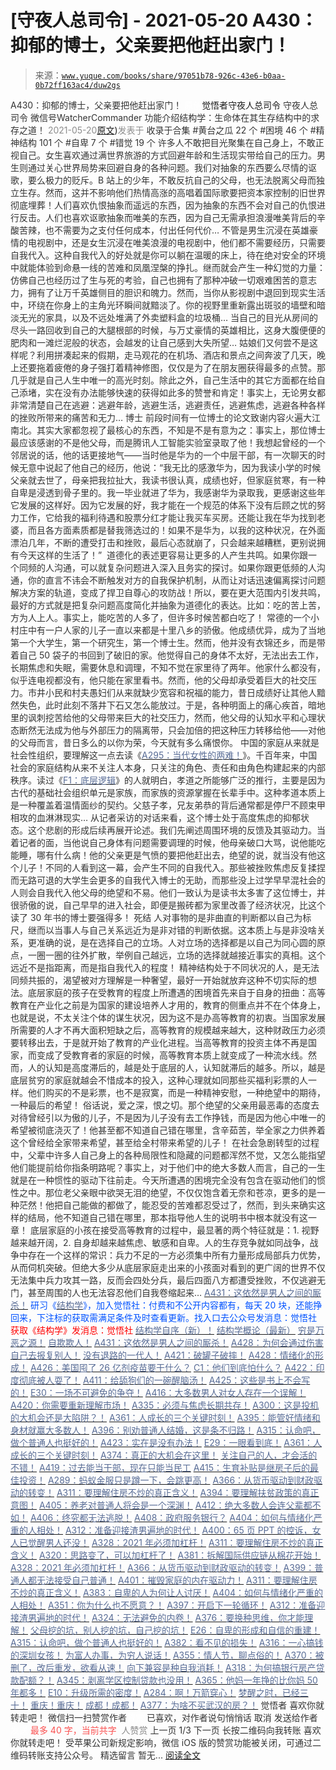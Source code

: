 # [守夜人总司令] - 2021-05-20 A430：抑郁的博士，父亲要把他赶出家门！

> 来源：[`www.yuque.com/books/share/97051b78-926c-43e6-b0aa-0b72ff163ac4/duw2gs`](https://www.yuque.com/books/share/97051b78-926c-43e6-b0aa-0b72ff163ac4/duw2gs)

<ne-p id="520f42f3293818f927861ebbd5b15da4_p_0" data-lake-id="520f42f3293818f927861ebbd5b15da4_p_0"><ne-text id="ubf3e1072" style="color: rgb(51, 51, 51);">A430：抑郁的博士，父亲要把他赶出家门！</ne-text></ne-p> <ne-p id="6ee8402d1c79cb48604afbf7de1db84f" data-lake-id="6ee8402d1c79cb48604afbf7de1db84f"><ne-text id="u72fc3a77" ne-fontsize="12" style="color: rgb(255, 255, 255);">原创</ne-text><ne-text id="ue8201cda" ne-fontsize="14">觉悟者</ne-text><ne-text id="u9466a44e" ne-fontsize="14">守夜人总司令</ne-text></ne-p> <ne-p id="5e9dbdf2afc403c96e3db31b8890e298" data-lake-id="5e9dbdf2afc403c96e3db31b8890e298"><ne-text id="u51efc4c9" ne-fontsize="14" ne-bold="true" style="color: rgb(51, 51, 51);">守夜人总司令</ne-text></ne-p> <ne-p id="8521ab52d3b5da163b82e302fd8fd262" data-lake-id="8521ab52d3b5da163b82e302fd8fd262"><ne-text id="u53f846a8" ne-fontsize="14" style="color: rgb(51, 51, 51);">微信号</ne-text><ne-text id="u64370504" ne-fontsize="14" style="color: rgb(51, 51, 51);">WatcherCommander</ne-text></ne-p> <ne-p id="ac0630b71193d7f085c7085e8959438a" data-lake-id="ac0630b71193d7f085c7085e8959438a"><ne-text id="uefe51bfc" ne-fontsize="14" style="color: rgb(51, 51, 51);">功能介绍</ne-text><ne-text id="u5ba14967" ne-fontsize="14" style="color: rgb(51, 51, 51);">结构学：生命体在其生存结构中的求存之道！</ne-text></ne-p> <ne-p id="682e91b4af95334b7d2e443df49bc79c" data-lake-id="682e91b4af95334b7d2e443df49bc79c"><ne-text id="u18fd6e5b" style="color: rgb(140, 140, 140);">2021-05-20</ne-text>[<ne-text id="u75b58149" ne-fontsize="14">原文</ne-text>](https://mp.weixin.qq.com/s?__biz=MzAxNDk1NjI2Mw==&mid=2247486738&idx=1&sn=fce61c953d039dfe2d6a50b8e8af7372&chksm=9b8a2e9aacfda78c8fb5df143cf2d7405cdcebeae6f129ebed5566c51125822935d0590d5ea6#rd))<ne-text id="u3d46ef62" ne-fontsize="14" style="color: rgb(140, 140, 140);">发表于</ne-text></ne-p> <ne-p id="61df0edaac1d757c4bc96811fcd90143" data-lake-id="61df0edaac1d757c4bc96811fcd90143"><ne-text id="u29a7b7de" style="color: rgb(51, 51, 51);">收录于合集</ne-text></ne-p> <ne-p id="a8531e35943828bc3494e989fb4c61f0" data-lake-id="a8531e35943828bc3494e989fb4c61f0"><ne-text id="uf25b40d4" style="color: rgb(51, 51, 51);">#黄台之瓜 22 个</ne-text></ne-p> <ne-p id="57233b8c625de90d04e438c770ea4da4" data-lake-id="57233b8c625de90d04e438c770ea4da4"><ne-text id="u0658b5a5" style="color: rgb(51, 51, 51);">#困境 46 个</ne-text></ne-p> <ne-p id="df5c4ae662a7737cdc884149915ec3fa" data-lake-id="df5c4ae662a7737cdc884149915ec3fa"><ne-text id="u626b1af1" style="color: rgb(51, 51, 51);">#精神结构 101 个</ne-text></ne-p> <ne-p id="edb1f67f1bd7e5a309128376e91e687e" data-lake-id="edb1f67f1bd7e5a309128376e91e687e"><ne-text id="u8fe56c28" style="color: rgb(51, 51, 51);">#自卑 7 个</ne-text></ne-p> <ne-p id="0a007759acad24e8d4be18cd13216dd4" data-lake-id="0a007759acad24e8d4be18cd13216dd4"><ne-text id="u939a6ac7" style="color: rgb(51, 51, 51);">#错觉 19 个</ne-text></ne-p> <ne-p id="bf02e7016b7761783aa0210b3b3023a8" data-lake-id="bf02e7016b7761783aa0210b3b3023a8"><ne-text id="ub94ad3ef" style="color: rgb(51, 51, 51);">许多人不敢把目光聚集在自己身上，不敢正视自己。女生喜欢通过满世界旅游的方式回避年龄和生活现实带给自己的压力。男生则通过关心世界局势来回避自身的各种问题。我们对抽象的东西要么尽情的讴歌，要么极力的贬斥。B 站上的少年，不敢反抗自己的父母，也无法脱离父母而独立生存。然而，这并不影响他们热情高涨的高唱着国际歌要把资本家控制的旧世界彻底埋葬！人们喜欢仇恨抽象而遥远的东西，因为抽象的东西不会对自己的仇恨进行反击。人们也喜欢讴歌抽象而唯美的东西，因为自己无需承担浪漫唯美背后的辛酸苦辣，也不需要为之支付任何成本，付出任何代价…</ne-text></ne-p> <ne-p id="3135a07cf68a239cc597df2d47763216" data-lake-id="3135a07cf68a239cc597df2d47763216"><ne-text id="ubf48ed3d" style="color: rgb(51, 51, 51);">不管是男生沉浸在英雄豪情的电视剧中，还是女生沉浸在唯美浪漫的电视剧中，他们都不需要经历，只需要自我代入。这种自我代入的好处就是你可以躺在温暖的床上，待在绝对安全的环境中就能体验到命悬一线的苦难和凤凰涅槃的挣扎。继而就会产生一种幻觉的力量：仿佛自己也经历过了生与死的考验，自己也拥有了那种冲破一切艰难困苦的意志力，拥有了让万千英雄侧目的胆识和魄力。然而，当你从影视剧中退回到现实生活中，环绕在你身上的主角光环瞬间就黯淡了。你的视野里重新露出斑驳的墙壁和暗淡无光的家具，以及不远处堆满了外卖塑料盒的垃圾桶… 当自己的目光从房间的尽头一路回收到自己的大腿根部的时候，与万丈豪情的英雄相比，这身大腹便便的肥肉和一滩烂泥般的状态，会越发的让自己感到大失所望…</ne-text></ne-p> <ne-p id="4812c0614a44e66fb203d57041e0cc46" data-lake-id="4812c0614a44e66fb203d57041e0cc46"><ne-text id="uf9366f58" style="color: rgb(51, 51, 51);">姑娘们又何尝不是这样呢？利用拼凑起来的假期，走马观花的在机场、酒店和景点之间奔波了几天，晚上还要拖着疲倦的身子强打着精神修图，仅仅是为了在朋友圈获得最多的点赞。那几乎就是自己人生中唯一的高光时刻。除此之外，自己生活中的其它方面都在给自己添堵，实在没有办法能够快速的获得如此多的赞誉和肯定！事实上，无论男女都非常清楚自己在逃避：逃避年龄，逃避生活，逃避责任，逃避焦虑，逃避各种各样的挫败所带来的痛苦和无力…</ne-text></ne-p> <ne-p id="b0666fdaba51047ca3643d8fc37019ba" data-lake-id="b0666fdaba51047ca3643d8fc37019ba"><ne-text id="u905bddbb" style="color: rgb(51, 51, 51);">博士</ne-text></ne-p> <ne-p id="e936705f1e85d3440be95416d47d3213" data-lake-id="e936705f1e85d3440be95416d47d3213"><ne-text id="uad401733" style="color: rgb(51, 51, 51);">前段时间有一位博士的论文致谢内容火遍大江南北。其实大家都忽视了最核心的东西，不知是不是有意为之：事实上，那位博士最应该感谢的不是他父母，而是腾讯人工智能实验室录取了他！我想起曾经的一个邻居说的话，他的话更接地气——当时他是华为的一个中层干部，有一次聊天的时候无意中说起了他自己的经历，他说：“我无比的感激华为，因为我读小学的时候父亲就去世了，母亲把我拉扯大，我读书很认真，成绩也好，但家庭贫寒，有一种自卑是浸透到骨子里的。我一毕业就进了华为，我感谢华为录取我，更感谢这些年它发展的这样好。因为它发展的好，我才能在一个规范的体系下没有后顾之忧的努力工作，它给我的福利待遇和股票分红才能让我买车买房。还能让我在华为找到老婆，而且各方面素质都是替我筛选过的！如果不是华为，以我的这种状况，在外面漂泊几年，不断的遭受打击和挫败，最后心态就崩了，只会越来越糟糕，更别说拥有今天这样的生活了！” </ne-text></ne-p> <ne-p id="f9bf9f73d6f323f29b125640e02c3d4b" data-lake-id="f9bf9f73d6f323f29b125640e02c3d4b"><ne-text id="ubc4ca6cf" style="color: rgb(51, 51, 51);">道德化的表述更容易让更多的人产生共鸣。如果你跟一个同频的人沟通，可以就复杂问题进入深入且务实的探讨。如果你跟更低频的人沟通，你的直言不讳会不断触发对方的自我保护机制，从而让对话迅速偏离探讨问题解决方案的轨道，变成了捍卫自尊心的攻防战！所以，要在更大范围内引发共鸣，最好的方式就是把复杂问题高度简化并抽象为道德化的表达。比如：吃的苦上苦，方为人上人。事实上，能吃苦的人多了，但许多时候苦都白吃了！</ne-text></ne-p> <ne-p id="b46b5e7f6decea94a9c6d101ddba830b" data-lake-id="b46b5e7f6decea94a9c6d101ddba830b"><ne-text id="u0d28a41f" style="color: rgb(51, 51, 51);">常德的一个小村庄中有一户人家的儿子一直以来都是十里八乡的骄傲。他成绩优异，成为了当地第一个大学生，第一个研究生，第一个博士生。然而，他并没有衣锦还乡，而是带着自己 50 袋子的书回到了破旧的家。他觉得自己的身体不太好，无法出去工作，长期焦虑和失眠，需要休息和调理，不知不觉在家里待了两年。他家什么都没有，似乎连电视都没有，他只能在家里看书。然而，他的父母却承受着巨大的社交压力。市井小民和村夫愚妇们从来就缺少宽容和祝福的能力，昔日成绩好让其他人黯然失色，此时此刻不落井下石又怎么能放过。于是，各种明面上的痛心疾首，暗地里的讽刺挖苦给他的父母带来巨大的社交压力，然而，他父母的认知水平和心理状态断然无法成为他与外部压力的隔离带，只会加倍的把这种压力转移给他——对他的父母而言，昔日多么的以你为荣，今天就有多么痛恨你。</ne-text></ne-p> <ne-p id="5a62605abe8eaf974471668473c96af6" data-lake-id="5a62605abe8eaf974471668473c96af6"><ne-text id="uc7a2dbd6" style="color: rgb(51, 51, 51);">中国的家庭从来就是社会性组织，要理解这一点去读《</ne-text>[<ne-text id="u200097c2" style="color: rgb(87, 107, 149);">A295：当代女性的两难！</ne-text>](http://mp.weixin.qq.com/s?__biz=MzIzMDYwOTM0Mg==&mid=2247484854&idx=1&sn=6851afe306f7b89d23728018ea32b7f2&chksm=e8b19d67dfc61471955b15021ac11c5fff9f1607977e9df1bd2bbfabc2deb3dea5c98e369c55&scene=21#wechat_redirect)<ne-text id="u13761d1a" style="color: rgb(51, 51, 51);">》。千百年来，中国社会的家庭结构从来不关注人本身，只关注的角色、责任和由角色构建起来的内部秩序。读过《</ne-text>[<ne-text id="u5913cd40" style="color: rgb(87, 107, 149);">F1：底层逻辑</ne-text>](http://mp.weixin.qq.com/s?__biz=MzAxNDk1NjI2Mw==&mid=2247485072&idx=1&sn=83d919c9e3bf71d25978a97c8d4c8aa6&chksm=9b8a2518acfdac0ea8a0f84382cc7c0a26d1ac3664d76c6365aee67ac4ebcac1bf280c060249&scene=21#wechat_redirect)<ne-text id="u824d325f" style="color: rgb(51, 51, 51);">》的人就明白，孝道之所能够广泛的推行，主要是因为古代的基础社会组织单元是家族，而家族的资源掌握在长辈手中。这种孝道本质上是一种覆盖着温情面纱的契约。父慈子孝，兄友弟恭的背后通常都是停尸不顾束甲相攻的血淋淋现实…</ne-text></ne-p> <ne-p id="49f8625bacdc11357d3f6317388c4293" data-lake-id="49f8625bacdc11357d3f6317388c4293"><ne-text id="u5fb0ada6" style="color: rgb(51, 51, 51);">从记者采访的对话来看，这个博士处于高度焦虑的抑郁状态。这个悲剧的形成后续再展开论述。我们先阐述周围环境的反馈及其驱动力。当着记者的面，当他说自己身体有问题需要调理的时候，他母亲破口大骂，说他能吃能睡，哪有什么病！他的父亲更是气愤的要把他赶出去，绝望的说，就当没有他这个儿子！不同的人看到这一幕，会产生不同的自我代入。那些被挫败焦虑反复揉捏而无路可退的大学生会更多的自我代入博士的无助，而那些没上过学早早混社会的人则会自我代入他父母的绝望和不易。他们一致认为是读书太多害了这位博士，并很骄傲的说，自己早早的进入社会，即便是搬砖都为家里改善了经济状况，比这个读了 30 年书的博士要强得多！</ne-text></ne-p> <ne-p id="d3bf363bdbfaf1fe1512e05ea13cd9c6" data-lake-id="d3bf363bdbfaf1fe1512e05ea13cd9c6"><ne-text id="u7ef88259" style="color: rgb(51, 51, 51);">死结</ne-text></ne-p> <ne-p id="c1f397134af021d053b6537c19a9477b" data-lake-id="c1f397134af021d053b6537c19a9477b"><ne-text id="u438e4e58" style="color: rgb(51, 51, 51);">人对事物的是非曲直的判断都以自己为标尺，继而以当事人与自己关系远近为是非对错的判断依据。这本质上与是非没啥关系，更准确的说，是在选择自己的立场。人对立场的选择都是以自己为同心圆的原点，一圈一圈的往外扩散，举例自己越远，立场的选择就越接近事实的真相。这个远近不是指距离，而是指自我代入的程度！</ne-text></ne-p> <ne-p id="7de591864d4a7384d1533729e4272738" data-lake-id="7de591864d4a7384d1533729e4272738"><ne-text id="u62613d32" style="color: rgb(51, 51, 51);">精神结构处于不同状况的人，是无法同频共振的，渴望被对方理解是一种奢望，最好一开始就放弃这种不切实际的想法。底层家庭的孩子在受教育的程度上所遭遇的困境首先来自于自身的扭曲：高等教育在产业化之前是为国家的建设培养人才用的，教育的侧重点并不在个体身上，也就是说，不太关注个体的谋生状况，因为这不是办高等教育的初衷。当国家发展所需要的人才不再大面积短缺之后，高等教育的规模越来越大，这种财政压力必须要转移出去，于是就开始了教育的产业化进程。当高等教育的投资主体不再是国家，而变成了受教育者的家庭的时候，高等教育本质上就变成了一种流水线。然而，人的认知是高度滞后的，越是处于底层的人，认知就滞后的越多。所以，越是底层贫穷的家庭就越会不惜成本的投入，这种心理就如同那些买福利彩票的人一样。他们购买的不是彩票，也不是寂寞，而是一种精神安慰，一种绝望中的期待，一种最后的希望！</ne-text></ne-p> <ne-p id="bfdf7bfdd8bf18de59e44cf90b7261c8" data-lake-id="bfdf7bfdd8bf18de59e44cf90b7261c8"><ne-text id="ua17235c4" style="color: rgb(51, 51, 51);">俗话说，爱之深，恨之切。那个绝望的父亲用最恶毒的态度去对待曾经引以为傲的儿子，不是因为儿子没有去工作挣钱，而是因为他心中唯一的希望被彻底浇灭了！他甚至都不知道自己错在哪里，含辛茹苦，举全家之力供养着这个曾经给全家带来希望，甚至给全村带来希望的儿子！</ne-text></ne-p> <ne-p id="e032be11ccdc060fcbc7f4e28d8107cf" data-lake-id="e032be11ccdc060fcbc7f4e28d8107cf"><ne-text id="u9ad6b5d0" style="color: rgb(51, 51, 51);">在社会急剧转型的过程中，父辈中许多人自己身上的各种局限性和隐藏的问题都浑然不觉，又怎么能指望他们能提前给你指条明路呢？事实上，对于他们中的绝大多数人而言，自己的一生就是在一种惯性的驱动下往前走。今天所遭遇的困境完全没有包含在驱动他们的惯性之中。那位老父亲眼中欲哭无泪的绝望，不仅仅饱含着无奈和苍凉，更多的是一种茫然！他把自己能做的都做了，能忍受的苦难都忍受过了，然而，到头来确实这样的结局，他不知道自己错在哪里，那本指导他人生的说明书中根本就没有这一章！</ne-text></ne-p> <ne-p id="68a964fb1c64fe4dfb5f783632c9d574" data-lake-id="68a964fb1c64fe4dfb5f783632c9d574"><ne-text id="u510995a7" style="color: rgb(51, 51, 51);">底层家庭的小孩在接受高等教育的过程中，最显著的两个特征就是：1\. 视野越来越开阔，2\. 自身却越来越焦虑、敏感和自卑。人的生存竞争就如同战争，战争中存在一个这样的常识：</ne-text><ne-text id="u7d04ebbd" ne-bold="true" style="color: rgb(51, 51, 51);">兵力不足的一方必须集中所有力量形成局部兵力优势，从而伺机突破。</ne-text><ne-text id="uf3c692b2" style="color: rgb(51, 51, 51);">但绝大多少从底层家庭走出来的小孩面对看到的更广阔的世界不仅无法集中兵力攻其一路，反而会四处分兵，最后四面八方都遭受挫败，不仅逃避无门，甚至周围的人也无法容忍他们自我卷缩起来…</ne-text></ne-p> <ne-p id="3f114619a8cbbf3f3933476cf39f9c3c" data-lake-id="3f114619a8cbbf3f3933476cf39f9c3c">[<ne-text id="udf7b9bd7" ne-bold="true" style="color: rgb(87, 107, 149);">A431：这依然是男人之间的厮杀！</ne-text>](http://mp.weixin.qq.com/s?__biz=MzIzMDYwOTM0Mg==&mid=2247485701&idx=1&sn=571c99a3870dffc7743e8eef31f21412&chksm=e8b191d4dfc618c29429d8a6ed6d0b9e7a8f0b9224aa332f9c996f4869c95ef44aabf3896670&scene=21#wechat_redirect)</ne-p> <ne-p id="972eee83fb36eb60d73b0727f7fc55e9" data-lake-id="972eee83fb36eb60d73b0727f7fc55e9"><ne-text id="u75286540" ne-bold="true" style="color: rgb(0, 82, 255);">研习《</ne-text>[<ne-text id="u0642d339" ne-bold="true" style="color: rgb(87, 107, 149);">结构学</ne-text>](https://mp.weixin.qq.com/mp/appmsgalbum?action=getalbum&album_id=1318317199878225920&__biz=MzAxNDk1NjI2Mw==#wechat_redirect)<ne-text id="u349189e1" ne-bold="true" style="color: rgb(0, 82, 255);">》，加入觉悟社：付费和不公开内容都有，每天 20 块，还能挣回来，下注标的获取需满足条件及时查看更新。</ne-text><ne-text id="u2bf23944" style="color: rgb(0, 82, 255);">找入口去公众号发消息：觉悟社 </ne-text></ne-p> <ne-p id="821468b7fb97fa9a1c0f0d7fab0dafb2" data-lake-id="821468b7fb97fa9a1c0f0d7fab0dafb2"><ne-text id="u84ca1c74" style="color: rgb(255, 0, 0);">获取《结构学》发消息</ne-text><ne-text id="u1e1a632e" ne-bold="true" style="color: rgb(255, 0, 0);">：觉悟社</ne-text></ne-p>  <ne-p id="1169d6be446fc111ac605c01b238743f" data-lake-id="1169d6be446fc111ac605c01b238743f"><ne-card data-card-name="image" data-card-type="inline" id="AJ4y1" data-event-boundary="card" style="color: rgb(51, 51, 51);"><ne-p id="114ffe6b7dbea31a8b4f59b03770ed77" data-lake-id="114ffe6b7dbea31a8b4f59b03770ed77">[<ne-text id="uaf843794" ne-bold="true" style="color: rgb(87, 107, 149);">结构学自序（新）！</ne-text>](http://mp.weixin.qq.com/s?__biz=MzIzMDYwOTM0Mg==&mid=2247485283&idx=1&sn=aa2b8554b8e5040f8f959636feaa06a3&chksm=e8b19fb2dfc616a430aa381b8da0815311244e694a69809cd92d0602ac34cfe5f1f419b3745e&scene=21#wechat_redirect)</ne-p> <ne-p id="7b6dfa06f3d2a53c58833e4fa0845e38" data-lake-id="7b6dfa06f3d2a53c58833e4fa0845e38">[<ne-text id="u1a5dc6d5" ne-bold="true" style="color: rgb(87, 107, 149);">结构学概论（最新）</ne-text>](http://mp.weixin.qq.com/s?__biz=MzAxNDk1NjI2Mw==&mid=2247485167&idx=1&sn=d5e962eff4a8e9770c83bc87d19d07f3&chksm=9b8a2567acfdac7154f7a62996dca874e5d186b44f3d120dcb633760318788c42d304e325313&scene=21#wechat_redirect)</ne-p> <ne-p id="3ae7f23c72645fc6d982caeb5563bccb" data-lake-id="3ae7f23c72645fc6d982caeb5563bccb">[<ne-text id="u9ca35325" style="color: rgb(87, 107, 149);">穷是万恶之源！</ne-text>](http://mp.weixin.qq.com/s?__biz=MzAxNDk1NjI2Mw==&mid=2247483823&idx=1&sn=e54ebe9891b302dc0bf1815c76ccf8b7&chksm=9b8a2227acfdab31a05e273addd9159d4b8263d58d3c58bf214841c8189157519719c3427306&scene=21#wechat_redirect)</ne-p> <ne-p id="f520e4268d91650d9d3be0819f9d843d" data-lake-id="f520e4268d91650d9d3be0819f9d843d">[<ne-text id="u6da08b3f" style="color: rgb(87, 107, 149);">自欺欺人！</ne-text>](http://mp.weixin.qq.com/s?__biz=MzAxNDk1NjI2Mw==&mid=2247486733&idx=1&sn=7bfc62607bd10f766b3b8a875b06ed77&chksm=9b8a2e85acfda793118a97fe8c52cad587cd8de76078257f571dc8a6e911e737acd00e528737&scene=21#wechat_redirect)</ne-p> <ne-p id="b63fed5a5f5bec96297abab9d7a3d75a" data-lake-id="b63fed5a5f5bec96297abab9d7a3d75a">[<ne-text id="u56e64d71" ne-bold="true" style="color: rgb(87, 107, 149);">A431：这依然是男人之间的厮杀！</ne-text>](http://mp.weixin.qq.com/s?__biz=MzIzMDYwOTM0Mg==&mid=2247485701&idx=1&sn=571c99a3870dffc7743e8eef31f21412&chksm=e8b191d4dfc618c29429d8a6ed6d0b9e7a8f0b9224aa332f9c996f4869c95ef44aabf3896670&scene=21#wechat_redirect)</ne-p> <ne-p id="52610f416751708f34854d14103ffcfb" data-lake-id="52610f416751708f34854d14103ffcfb">[<ne-text id="u3ffa64a1" ne-bold="true" style="color: rgb(87, 107, 149);">A428：为何会通过伤害自己去报复别人！</ne-text>](http://mp.weixin.qq.com/s?__biz=MzIzMDYwOTM0Mg==&mid=2247485689&idx=1&sn=09e35d9f798d3ce07d671081d259843a&chksm=e8b19028dfc6193ee34cc2fb38e9a817907c3907260d32ec501cfeda466a946464e4d6e9dee2&scene=21#wechat_redirect)</ne-p> <ne-p id="f9d12ea9a8ee9609875ef316d1a2d10a" data-lake-id="f9d12ea9a8ee9609875ef316d1a2d10a">[<ne-text id="u5286c13c" style="color: rgb(87, 107, 149);">没有退路的一代人！</ne-text>](http://mp.weixin.qq.com/s?__biz=MzAxNDk1NjI2Mw==&mid=2247486533&idx=1&sn=a0d5cce0656aad467148e0642eb85a00&chksm=9b8a2fcdacfda6db79857186e953a089baf1fb678b2b071cf101c5a26e7fb9768474c94243ca&scene=21#wechat_redirect)</ne-p> <ne-p id="07fc6e87bfa3f642ab35c69d37e83cf1" data-lake-id="07fc6e87bfa3f642ab35c69d37e83cf1">[<ne-text id="uc292f916" style="color: rgb(87, 107, 149);">A421：破罐子破摔！</ne-text>](http://mp.weixin.qq.com/s?__biz=MzAxNDk1NjI2Mw==&mid=2247486692&idx=1&sn=7a5583694f6076b2da57450d93c47456&chksm=9b8a2f6cacfda67a9cc1cee0cc003beaf5a39db506e3c5e46a37a8055efb4df1b886a0f7f9f2&scene=21#wechat_redirect)</ne-p> <ne-p id="0c6a9e9b8815e1591107a4c00b9c96df" data-lake-id="0c6a9e9b8815e1591107a4c00b9c96df">[<ne-text id="udeff686f" style="color: rgb(87, 107, 149);">A428：情绪化的形成！</ne-text>](http://mp.weixin.qq.com/s?__biz=MzIzMDYwOTM0Mg==&mid=2247485689&idx=1&sn=09e35d9f798d3ce07d671081d259843a&chksm=e8b19028dfc6193ee34cc2fb38e9a817907c3907260d32ec501cfeda466a946464e4d6e9dee2&scene=21#wechat_redirect)</ne-p> <ne-p id="0f90177b88ce78a4024389a681a57ea7" data-lake-id="0f90177b88ce78a4024389a681a57ea7">[<ne-text id="u54601aa0" ne-bold="true" style="color: rgb(87, 107, 149);">A426：美国囤了 26 亿剂疫苗要干什么？</ne-text>](http://mp.weixin.qq.com/s?__biz=MzIzMDYwOTM0Mg==&mid=2247485684&idx=1&sn=f7a41b063f0d74b99a07b1de11d44d7f&chksm=e8b19025dfc61933743640aecc59d5d8d3fc13a9be8661b521f17257c7da5744df615db58c4d&scene=21#wechat_redirect)</ne-p> <ne-p id="972196bc72256f6f36bd67bb9057e36c" data-lake-id="972196bc72256f6f36bd67bb9057e36c">[<ne-text id="u97fe4033" style="color: rgb(87, 107, 149);">C1：他们到底怕什么？</ne-text>](http://mp.weixin.qq.com/s?__biz=MzIzMDYwOTM0Mg==&mid=2247485665&idx=1&sn=7781a584d86c530ec4d121c7d7dc7c72&chksm=e8b19030dfc61926d15bc4cac226fc6c59fa5fc215d2981d505cd61ac1927e34610c57571021&scene=21#wechat_redirect)</ne-p> <ne-p id="e95088397b4bf19b5fb5af4a9fc6c50d" data-lake-id="e95088397b4bf19b5fb5af4a9fc6c50d">[<ne-text id="ue1556394" ne-bold="true" style="color: rgb(87, 107, 149);">A422：印度彻底被人耍了！</ne-text>](http://mp.weixin.qq.com/s?__biz=MzIzMDYwOTM0Mg==&mid=2247485648&idx=1&sn=d81338738705a1a6477a15957d3afc27&chksm=e8b19001dfc61917b7945ec5e15bc6f5177ff942d5a65f8fc8504b26d5e5068af438af4dfc1f&scene=21#wechat_redirect)</ne-p> <ne-p id="2af474e7e8f4a0868fd1d571d3316ce6" data-lake-id="2af474e7e8f4a0868fd1d571d3316ce6">[<ne-text id="u3feb22ff" ne-bold="true" style="color: rgb(87, 107, 149);">A411：给舔狗们的一碗醒脑汤！</ne-text>](http://mp.weixin.qq.com/s?__biz=MzIzMDYwOTM0Mg==&mid=2247485578&idx=1&sn=4c1d6ceb83cfe3026bd4ea0a647ee09b&chksm=e8b1905bdfc6194dd390ab83adb8b4b84d90d56c9dcc172ef89e818cc81d5f8ae29e0e19364b&scene=21#wechat_redirect)</ne-p> <ne-p id="9c1ae25ad62c6bec20851ae90eb654b2" data-lake-id="9c1ae25ad62c6bec20851ae90eb654b2">[<ne-text id="u2c81088d" ne-bold="true" style="color: rgb(87, 107, 149);">A425：这些是书上不会写的！</ne-text>](http://mp.weixin.qq.com/s?__biz=MzIzMDYwOTM0Mg==&mid=2247485662&idx=1&sn=1a8617a9ebd44891c112f3b3f6762f8a&chksm=e8b1900fdfc6191942a3ec1399a47af7cd44582c369a4e6211b0bd114d934785bf0c20fc09ab&scene=21#wechat_redirect)</ne-p> <ne-p id="ed3f54bb213be7a1bf6d8a2c0d00e5da" data-lake-id="ed3f54bb213be7a1bf6d8a2c0d00e5da">[<ne-text id="ub371362f" ne-bold="true" style="color: rgb(87, 107, 149);">E30：一场不可避免的争夺！</ne-text>](http://mp.weixin.qq.com/s?__biz=MzIzMDYwOTM0Mg==&mid=2247485082&idx=1&sn=c8b4d505292d900ca750fa2a4541cc88&chksm=e8b19e4bdfc6175d3ce68f21fb0530372d2723fa81da0a447f3b7e60c39e37804456fa006cab&scene=21#wechat_redirect)</ne-p> <ne-p id="122c119b5b691dea23bafa2ded559281" data-lake-id="122c119b5b691dea23bafa2ded559281">[<ne-text id="uaa01be9d" style="color: rgb(87, 107, 149);">A416：大多数男人对女人存在一个误解！</ne-text>](http://mp.weixin.qq.com/s?__biz=MzIzMDYwOTM0Mg==&mid=2247485628&idx=1&sn=80723cca31f80ad3392d510361352789&chksm=e8b1906ddfc6197bfee4ffca459efcb4ac2cdae12ca2191cdcfe476a5ee462a905012b58c2aa&scene=21#wechat_redirect)</ne-p> <ne-p id="c3c6ead9857d331339da02241ef00a36" data-lake-id="c3c6ead9857d331339da02241ef00a36">[<ne-text id="u2b995205" ne-bold="true" style="color: rgb(87, 107, 149);">A420：你需要重新理解市场！</ne-text>](http://mp.weixin.qq.com/s?__biz=MzIzMDYwOTM0Mg==&mid=2247485642&idx=1&sn=b0802ab0aa42b12a38cd09179d2a53b5&chksm=e8b1901bdfc6190d01ffd39c70a95f707c8f502b5aad0ebb187c5685493ac52d87f2b185a4a8&scene=21#wechat_redirect)</ne-p> <ne-p id="4b11db6f975eb5a23bee295af40f2d7b" data-lake-id="4b11db6f975eb5a23bee295af40f2d7b">[<ne-text id="u360a9ffe" ne-bold="true" style="color: rgb(87, 107, 149);">A335：必须与焦虑长期共存！</ne-text>](http://mp.weixin.qq.com/s?__biz=MzIzMDYwOTM0Mg==&mid=2247485165&idx=1&sn=f3f0957c63fa549b288f00c8b117162e&chksm=e8b19e3cdfc6172a188000afd2b522144a04ba774169824cad2067d93b5365537ff0644f6b9f&scene=21#wechat_redirect)</ne-p> <ne-p id="97ed16c4ef119d402c23ce42d0a06275" data-lake-id="97ed16c4ef119d402c23ce42d0a06275">[<ne-text id="u25f5487f" ne-bold="true" style="color: rgb(87, 107, 149);">A300：这是投机的大机会还是大陷阱？！</ne-text>](http://mp.weixin.qq.com/s?__biz=MzIzMDYwOTM0Mg==&mid=2247484882&idx=1&sn=b103029f41e3aede94e1a45d035cd9ac&chksm=e8b19d03dfc614153863f37ca3f9204b451e2c02ad5ca8680c120e2458e628e5329c76b2d42c&scene=21#wechat_redirect)</ne-p> <ne-p id="75735f7304241d38ad768c4e98e03d5a" data-lake-id="75735f7304241d38ad768c4e98e03d5a">[<ne-text id="uced5e4a9" ne-bold="true" style="color: rgb(87, 107, 149);">A361：人成长的三个关键时刻！</ne-text>](http://mp.weixin.qq.com/s?__biz=MzAxNDk1NjI2Mw==&mid=2247486472&idx=1&sn=8b46d73659ff81e3d7bd544e1718a94f&chksm=9b8a2f80acfda69601b059cb0180f8841eda098200c32c84ad6430bb8fbe33a9021fa7890344&scene=21#wechat_redirect)</ne-p> <ne-p id="7d341e6138aad025dfd2a7032f470126" data-lake-id="7d341e6138aad025dfd2a7032f470126">[<ne-text id="u088a6208" ne-bold="true" style="color: rgb(87, 107, 149);">A395：能管好情绪和身材就赢大多数人！</ne-text>](http://mp.weixin.qq.com/s?__biz=MzIzMDYwOTM0Mg==&mid=2247485513&idx=1&sn=1d5d250c1e4db7d1b6d3072e559b4426&chksm=e8b19098dfc6198e415af60c0ba7dfa61e698a502a658c26205b2289bbd2e33502a77154c9a8&scene=21#wechat_redirect)</ne-p> <ne-p id="6c87a93cad0d73fdf41b08f024487002" data-lake-id="6c87a93cad0d73fdf41b08f024487002">[<ne-text id="u56bdcce4" ne-bold="true" style="color: rgb(87, 107, 149);">A396：别劝普通人结婚，这是条不归路！</ne-text>](http://mp.weixin.qq.com/s?__biz=MzIzMDYwOTM0Mg==&mid=2247485522&idx=1&sn=1ca0fbcf611840709338762d9b0740ad&chksm=e8b19083dfc61995e3d3342df95fafc121489a87589d719130dd832142d3680bd4ee07ad2d44&scene=21#wechat_redirect)</ne-p> <ne-p id="5492d6f96df19da36b0c42bbd7e475d2" data-lake-id="5492d6f96df19da36b0c42bbd7e475d2">[<ne-text id="u5c873fcd" style="color: rgb(87, 107, 149);">A315：认命吧，做个普通人也挺好的！</ne-text>](http://mp.weixin.qq.com/s?__biz=MzIzMDYwOTM0Mg==&mid=2247485008&idx=1&sn=bcaf70c42d4676c8f69de9f9ead1e495&chksm=e8b19e81dfc617973ba40200519407186760e32843fc6f379020da6160b0ba89870dadcae5fa&scene=21#wechat_redirect)</ne-p> <ne-p id="493839c4ee627812a71c9aef3b58e03e" data-lake-id="493839c4ee627812a71c9aef3b58e03e">[<ne-text id="u75f8ed4c" ne-bold="true" style="color: rgb(87, 107, 149);">A423：实在是没有办法！</ne-text>](http://mp.weixin.qq.com/s?__biz=MzIzMDYwOTM0Mg==&mid=2247485654&idx=1&sn=ac6550ab1d830da6cb7245a22dc9e346&chksm=e8b19007dfc6191122a486570feff1abdfdfb5fcdd40c88c311de2a99549542db365592e0a65&scene=21#wechat_redirect)</ne-p> <ne-p id="684c6481fc3675a4619ca322c4d130bf" data-lake-id="684c6481fc3675a4619ca322c4d130bf">[<ne-text id="u75c586b2" ne-bold="true" style="color: rgb(87, 107, 149);">E29：一眼看到底！</ne-text>](http://mp.weixin.qq.com/s?__biz=MzIzMDYwOTM0Mg==&mid=2247485301&idx=1&sn=dc6dd50c5d742ea51ce9e394de25351a&chksm=e8b19fa4dfc616b26734c3619c6fa664474fa478d2764c3370dde41d19f6035edc05f9f191e8&scene=21#wechat_redirect)</ne-p> <ne-p id="422811a16672997e689ee82f238c92d3" data-lake-id="422811a16672997e689ee82f238c92d3">[<ne-text id="u69248fe6" ne-bold="true" style="color: rgb(87, 107, 149);">A361：人成长的三个关键时刻！</ne-text>](http://mp.weixin.qq.com/s?__biz=MzAxNDk1NjI2Mw==&mid=2247486472&idx=1&sn=8b46d73659ff81e3d7bd544e1718a94f&chksm=9b8a2f80acfda69601b059cb0180f8841eda098200c32c84ad6430bb8fbe33a9021fa7890344&scene=21#wechat_redirect)</ne-p> <ne-p id="bd7abea1c4ec82e4eda597ab230015a8" data-lake-id="bd7abea1c4ec82e4eda597ab230015a8">[<ne-text id="uf9d84447" ne-bold="true" style="color: rgb(87, 107, 149);">A374：真正的大机会在这里！</ne-text>](http://mp.weixin.qq.com/s?__biz=MzIzMDYwOTM0Mg==&mid=2247485401&idx=1&sn=100967c02c0754759ec4ea0ef8706c29&chksm=e8b19f08dfc6161e92c7cc691f1a1fed9ff74c2b906529a8d42a7703a3c3a3c3a412903e12f7&scene=21#wechat_redirect)</ne-p> <ne-p id="51b2654e0ef213b95f9ee6aeb3845fe5" data-lake-id="51b2654e0ef213b95f9ee6aeb3845fe5">[<ne-text id="uec809130" ne-bold="true" style="color: rgb(87, 107, 149);">关注自己的人，才会活的不错！</ne-text>](http://mp.weixin.qq.com/s?__biz=MzIzMDYwOTM0Mg==&mid=2247485305&idx=1&sn=c719ea57e5c3320c2e2629dd9a7b44e9&chksm=e8b19fa8dfc616be5fa3f8141ea0aa63d5e1335657ed97e62c1086c41eba29effe58e0c8e9dc&scene=21#wechat_redirect)</ne-p> <ne-p id="f0d57ba2bfdd5c1a0c5447fc9f2e9851" data-lake-id="f0d57ba2bfdd5c1a0c5447fc9f2e9851">[<ne-text id="u50938ca8" style="color: rgb(87, 107, 149);">A419：过去能当干部，现在只能当民工</ne-text>](http://mp.weixin.qq.com/s?__biz=MzAxNDk1NjI2Mw==&mid=2247486689&idx=1&sn=46bc189e851205638a905d9455f77618&chksm=9b8a2f69acfda67f5da4654dcd365166dff2a35aeeac9f83bc3ac51e8c443bdf13213dc65ed1&scene=21#wechat_redirect)</ne-p> <ne-p id="cb8fb2f0659086233cfdaaecf540a50f" data-lake-id="cb8fb2f0659086233cfdaaecf540a50f">[<ne-text id="u375f68e8" style="color: rgb(87, 107, 149);">A415：生育补贴是继房子后的最佳投资！</ne-text>](http://mp.weixin.qq.com/s?__biz=MzIzMDYwOTM0Mg==&mid=2247485632&idx=1&sn=d1de8daf826f5061045828758f8525cf&chksm=e8b19011dfc619077e2f142f763ee35e7c18156513cb8545cb368e53c6d070a6ded504c5be2c&scene=21#wechat_redirect)</ne-p> <ne-p id="f293d1d0722ba6326e92e296711f2984" data-lake-id="f293d1d0722ba6326e92e296711f2984">[<ne-text id="u192d7bd6" style="color: rgb(87, 107, 149);">A289：蚂蚁金服只是蹲一下，会跳更高！</ne-text>](http://mp.weixin.qq.com/s?__biz=MzIzMDYwOTM0Mg==&mid=2247484822&idx=1&sn=ea2d818adee1bf400b0af9ed69bcd297&chksm=e8b19d47dfc61451b7291d6369b3391b9b8b06e08f9f5eed482a15c58075880a0029c50aed9a&scene=21#wechat_redirect)</ne-p> <ne-p id="4fab28dab79f8a7d9ce29d7b09b1e841" data-lake-id="4fab28dab79f8a7d9ce29d7b09b1e841">[<ne-text id="u17c533b4" ne-bold="true" style="color: rgb(87, 107, 149);">A366：从货币驱动到财政驱动的转变！</ne-text>](http://mp.weixin.qq.com/s?__biz=MzIzMDYwOTM0Mg==&mid=2247485347&idx=1&sn=a916df57ddc7230366719fbecc6c1704&chksm=e8b19f72dfc61664fd99844bfe3ffffb5d6f088807c84d99f11ddbc7410b2eed67bc4c615d53&scene=21#wechat_redirect)</ne-p> <ne-p id="55f4904a425d590f91991d1e626058eb" data-lake-id="55f4904a425d590f91991d1e626058eb">[<ne-text id="u8d5475fc" ne-bold="true" style="color: rgb(87, 107, 149);">A311：要理解住房不炒的真正含义！</ne-text>](http://mp.weixin.qq.com/s?__biz=MzIzMDYwOTM0Mg==&mid=2247484959&idx=1&sn=090583ec50bfd9febec1de463c2672f6&chksm=e8b19ecedfc617d8629080f6745c8de013cfe875de26eef6767b2d5c10782650223ed15f807b&scene=21#wechat_redirect)</ne-p> <ne-p id="9cff85715f74868c094e0d2e3c3d40dd" data-lake-id="9cff85715f74868c094e0d2e3c3d40dd">[<ne-text id="u78d082c5" ne-bold="true" style="color: rgb(87, 107, 149);">A394：要理解扶贫政策的真正意图！</ne-text>](http://mp.weixin.qq.com/s?__biz=MzIzMDYwOTM0Mg==&mid=2247485502&idx=1&sn=fffb9911cefa626e6fbcb9c416c1eb98&chksm=e8b190efdfc619f9b0e42f3c3d5d79c17df1619bad2b1bddd6a482242b583ee46d8a79a245e6&scene=21#wechat_redirect)</ne-p> <ne-p id="32c8174818fcd4e40d0732fff2cab5ca" data-lake-id="32c8174818fcd4e40d0732fff2cab5ca">[<ne-text id="u0d90ae75" style="color: rgb(87, 107, 149);">A405：养老对普通人将会是一个深渊！</ne-text>](http://mp.weixin.qq.com/s?__biz=MzIzMDYwOTM0Mg==&mid=2247485587&idx=1&sn=f00402b3fdc5062ee5c5382295ac4dcb&chksm=e8b19042dfc619546bf0a0905d2733d900b7594f1564f1fa7528399053b93dc53f4d14c009fb&scene=21#wechat_redirect)</ne-p> <ne-p id="d177949156e9ec0470f3ca4008990037" data-lake-id="d177949156e9ec0470f3ca4008990037">[<ne-text id="uebceaea0" style="color: rgb(87, 107, 149);">A412：绝大多数人会连父辈都不如！</ne-text>](http://mp.weixin.qq.com/s?__biz=MzIzMDYwOTM0Mg==&mid=2247485583&idx=1&sn=b2e8225541c746b6ef86109a5979b226&chksm=e8b1905edfc61948b309b792363d443ffd85874ca1628ef16059a3a3dbe26f2414ade7e877b7&scene=21#wechat_redirect)</ne-p> <ne-p id="ce4c8be76e2ac9156e6658ebd370ca4b" data-lake-id="ce4c8be76e2ac9156e6658ebd370ca4b">[<ne-text id="u3abb4983" style="color: rgb(87, 107, 149);">A406：终究都无法逃脱！</ne-text>](http://mp.weixin.qq.com/s?__biz=MzAxNDk1NjI2Mw==&mid=2247486637&idx=1&sn=b039f9b804c1c7a9ff0c690b5f0f5815&chksm=9b8a2f25acfda63339e1d8f8e91d9fcb740e8140576bd6a4a23aea0d031bfc7d207455a5446d&scene=21#wechat_redirect)</ne-p> <ne-p id="b1bc0f5ce4d4883c9c49335aede0b8a7" data-lake-id="b1bc0f5ce4d4883c9c49335aede0b8a7">[<ne-text id="u454302c1" ne-bold="true" style="color: rgb(87, 107, 149);">A408：政府服务银行？</ne-text>](http://mp.weixin.qq.com/s?__biz=MzIzMDYwOTM0Mg==&mid=2247485566&idx=1&sn=b2f8e7b1e23373d274e85d7cc07742e8&chksm=e8b190afdfc619b91c650812d3dd523bd26305e4d1913d93b60c97e89a7f85a132318af2eb7a&scene=21#wechat_redirect)</ne-p> <ne-p id="254b053a3819f6628761a11c9d8fbdb3" data-lake-id="254b053a3819f6628761a11c9d8fbdb3">[<ne-text id="u23834889" ne-bold="true" style="color: rgb(87, 107, 149);">A404：如何与情绪化严重的人相处！</ne-text>](http://mp.weixin.qq.com/s?__biz=MzIzMDYwOTM0Mg==&mid=2247485553&idx=1&sn=6d1c1a7707a186538fc8633a695ffcac&chksm=e8b190a0dfc619b6677390b764da1f7b0879895d171a5fbe1a086eca24b7c42d4e6cd3d79efa&scene=21#wechat_redirect)</ne-p> <ne-p id="a33fdcf3aaf8bd3da9f7c05d082dc247" data-lake-id="a33fdcf3aaf8bd3da9f7c05d082dc247">[<ne-text id="ue4074867" style="color: rgb(87, 107, 149);">A312：准备迎接渣男遍地的时代！</ne-text>](http://mp.weixin.qq.com/s?__biz=MzAxNDk1NjI2Mw==&mid=2247486258&idx=1&sn=b0520193c2edddabe9eea73a102f0455&chksm=9b8a28baacfda1ac0e54d4268851a8be02c935fd7006b3d527d27be12be8db176322294894dc&scene=21#wechat_redirect)</ne-p> <ne-p id="247e6db9f0920657c823a05e649cf3c1" data-lake-id="247e6db9f0920657c823a05e649cf3c1">[<ne-text id="u60c1330e" style="color: rgb(87, 107, 149);">A400：65 页 PPT 的控诉，女人已觉醒男人还没！</ne-text>](http://mp.weixin.qq.com/s?__biz=MzAxNDk1NjI2Mw==&mid=2247486616&idx=1&sn=137b4c0331b70800453c348e696ddc0e&chksm=9b8a2f10acfda6062c41e5bd66c3df597325b7278638f7c392e1d4420ac031894b3f4fae7d3f&scene=21#wechat_redirect)</ne-p> <ne-p id="b65adfe87ee824057f90af5cfe1e21e5" data-lake-id="b65adfe87ee824057f90af5cfe1e21e5">[<ne-text id="uad19dcc6" ne-bold="true" style="color: rgb(87, 107, 149);">A328：2021 年必须加杠杆！</ne-text>](http://mp.weixin.qq.com/s?__biz=MzIzMDYwOTM0Mg==&mid=2247485087&idx=1&sn=24d72f6a71bddb8954a03be5db246538&chksm=e8b19e4edfc617587a8ae645885a89ab8c3c6f67730a026d9c7c9a94ab3051ca480302147fc0&scene=21#wechat_redirect)</ne-p> <ne-p id="1e11a1d89ce178e6b5b366de7040f9a8" data-lake-id="1e11a1d89ce178e6b5b366de7040f9a8">[<ne-text id="ub2d3e19a" ne-bold="true" style="color: rgb(87, 107, 149);">A311：要理解住房不炒的真正含义！</ne-text>](http://mp.weixin.qq.com/s?__biz=MzIzMDYwOTM0Mg==&mid=2247484959&idx=1&sn=090583ec50bfd9febec1de463c2672f6&chksm=e8b19ecedfc617d8629080f6745c8de013cfe875de26eef6767b2d5c10782650223ed15f807b&scene=21#wechat_redirect)</ne-p> <ne-p id="bca46e81138f2d4797e9dd0035c0cf07" data-lake-id="bca46e81138f2d4797e9dd0035c0cf07">[<ne-text id="u14374b0f" ne-fontsize="13" ne-bold="true" style="color: rgb(87, 107, 149);">A320：思路变了，可以加杠杆了！</ne-text>](http://mp.weixin.qq.com/s?__biz=MzIzMDYwOTM0Mg==&mid=2247485041&idx=1&sn=add2174fa42806f885a456a072ee4fee&chksm=e8b19ea0dfc617b6734e013f780112fdd88f28ad5312ce423fea1d75da4c3757660dab175208&scene=21#wechat_redirect)</ne-p> <ne-p id="e11f23e122a4214fb8197f32b6e2e56e" data-lake-id="e11f23e122a4214fb8197f32b6e2e56e">[<ne-text id="ue991645f" ne-bold="true" style="color: rgb(87, 107, 149);">A381：拆解国际供应链从棉花开始！</ne-text>](http://mp.weixin.qq.com/s?__biz=MzIzMDYwOTM0Mg==&mid=2247485444&idx=1&sn=f3b60a702d60519ed128bf4c2f674e57&chksm=e8b190d5dfc619c3668a7dc59f49fd351f54d38999f2b220342efce24cc70f8ac68dbd029bf7&scene=21#wechat_redirect)</ne-p> <ne-p id="8ad7763f06a1fce625c322020c34082c" data-lake-id="8ad7763f06a1fce625c322020c34082c">[<ne-text id="u1b793a02" ne-bold="true" style="color: rgb(87, 107, 149);">A328：2021 年必须加杠杆！</ne-text>](http://mp.weixin.qq.com/s?__biz=MzIzMDYwOTM0Mg==&mid=2247485087&idx=1&sn=24d72f6a71bddb8954a03be5db246538&chksm=e8b19e4edfc617587a8ae645885a89ab8c3c6f67730a026d9c7c9a94ab3051ca480302147fc0&scene=21#wechat_redirect)</ne-p> <ne-p id="da004e96073341d676375e2ef18f4e9a" data-lake-id="da004e96073341d676375e2ef18f4e9a">[<ne-text id="u0c2a2842" ne-bold="true" style="color: rgb(87, 107, 149);">A366：从货币驱动到财政驱动的转变！</ne-text>](http://mp.weixin.qq.com/s?__biz=MzIzMDYwOTM0Mg==&mid=2247485347&idx=1&sn=a916df57ddc7230366719fbecc6c1704&chksm=e8b19f72dfc61664fd99844bfe3ffffb5d6f088807c84d99f11ddbc7410b2eed67bc4c615d53&scene=21#wechat_redirect)</ne-p> <ne-p id="45e5528ff56d8a8e1239bb587bc80be3" data-lake-id="45e5528ff56d8a8e1239bb587bc80be3">[<ne-text id="ue1971f39" ne-bold="true" style="color: rgb(87, 107, 149);">A399：普通人都无法接受自己普通！</ne-text>](http://mp.weixin.qq.com/s?__biz=MzIzMDYwOTM0Mg==&mid=2247485532&idx=1&sn=d2766bad0b8aa0bd62dec3e5683962d6&chksm=e8b1908ddfc6199b207488a06e91893fba88232ed95b68b39be4b4e37f7f64da36ec946c17d7&scene=21#wechat_redirect)</ne-p> <ne-p id="a61cf56e7730dfc5c0e8bf87a94fcae6" data-lake-id="a61cf56e7730dfc5c0e8bf87a94fcae6">[<ne-text id="u06496115" ne-bold="true" style="color: rgb(87, 107, 149);">A401：摧毁家庭的内在驱动力！</ne-text>](http://mp.weixin.qq.com/s?__biz=MzIzMDYwOTM0Mg==&mid=2247485539&idx=1&sn=fcaf71f3968154e6125005c1334d6b59&chksm=e8b190b2dfc619a41aa5740d347fb5a26dccbf7fba8a2c9a543626c2103defaab0a19ccfe3f2&scene=21#wechat_redirect)</ne-p> <ne-p id="80e723756b0ddb419508228a9ce62c80" data-lake-id="80e723756b0ddb419508228a9ce62c80">[<ne-text id="ub56653c8" ne-bold="true" style="color: rgb(87, 107, 149);">A311：要理解住房不炒的真正含义！</ne-text>](http://mp.weixin.qq.com/s?__biz=MzIzMDYwOTM0Mg==&mid=2247484959&idx=1&sn=090583ec50bfd9febec1de463c2672f6&chksm=e8b19ecedfc617d8629080f6745c8de013cfe875de26eef6767b2d5c10782650223ed15f807b&scene=21#wechat_redirect)</ne-p> <ne-p id="467378fb96b0046af9e4a7a252cc3714" data-lake-id="467378fb96b0046af9e4a7a252cc3714">[<ne-text id="u55c36fea" ne-bold="true" style="color: rgb(87, 107, 149);">A383：自卑的人为何让人讨厌！</ne-text>](http://mp.weixin.qq.com/s?__biz=MzIzMDYwOTM0Mg==&mid=2247485464&idx=1&sn=3ebe8a620ca2e53b61b160cda3214735&chksm=e8b190c9dfc619dfcbc895f13edc437575da2071b570e6be8e772b548167103ec5885375d812&scene=21#wechat_redirect)</ne-p> <ne-p id="9313e9c538704dd5d31cd31016fa7fbc" data-lake-id="9313e9c538704dd5d31cd31016fa7fbc">[<ne-text id="u2a8d12ce" ne-bold="true" style="color: rgb(87, 107, 149);">A404：如何与情绪化严重的人相处！</ne-text>](http://mp.weixin.qq.com/s?__biz=MzIzMDYwOTM0Mg==&mid=2247485553&idx=1&sn=6d1c1a7707a186538fc8633a695ffcac&chksm=e8b190a0dfc619b6677390b764da1f7b0879895d171a5fbe1a086eca24b7c42d4e6cd3d79efa&scene=21#wechat_redirect)</ne-p> <ne-p id="49a8a68208e643d282e027476c85d031" data-lake-id="49a8a68208e643d282e027476c85d031">[<ne-text id="ud9cd1569" style="color: rgb(87, 107, 149);">A351：你为什么也不愿意？！</ne-text>](http://mp.weixin.qq.com/s?__biz=MzIzMDYwOTM0Mg==&mid=2247485242&idx=1&sn=f4a01a5936322120b0b158f225bc78de&chksm=e8b19febdfc616fd2eb1558a3b7c748ecc497a3af00aec5b5c5ca8042cc52eb7d0af7befa399&scene=21#wechat_redirect)</ne-p> <ne-p id="3531a547b8b124e4caed4c575bf0db19" data-lake-id="3531a547b8b124e4caed4c575bf0db19">[<ne-text id="uc8888e7a" ne-bold="true" style="color: rgb(87, 107, 149);">A397：开启下一轮循环！</ne-text>](http://mp.weixin.qq.com/s?__biz=MzIzMDYwOTM0Mg==&mid=2247485527&idx=1&sn=6f8b89b9a2edb837229292392b19cba0&chksm=e8b19086dfc61990b5c2be21b72b280c7afe44f34a0b8535cff2bcd585079b7cebd168db1dd6&scene=21#wechat_redirect)</ne-p> <ne-p id="af6a781273b0a2c0e14add5c264ee96b" data-lake-id="af6a781273b0a2c0e14add5c264ee96b">[<ne-text id="ueaef5250" ne-bold="true" style="color: rgb(87, 107, 149);">A312：准备迎接渣男遍地的时代！</ne-text>](http://mp.weixin.qq.com/s?__biz=MzAxNDk1NjI2Mw==&mid=2247486258&idx=1&sn=b0520193c2edddabe9eea73a102f0455&chksm=9b8a28baacfda1ac0e54d4268851a8be02c935fd7006b3d527d27be12be8db176322294894dc&scene=21#wechat_redirect)</ne-p> <ne-p id="ac549300b3eb8a8f7b1950c2b7a4f900" data-lake-id="ac549300b3eb8a8f7b1950c2b7a4f900">[<ne-text id="ud3738740" style="color: rgb(87, 107, 149);">A324：无法避免的内卷！</ne-text>](http://mp.weixin.qq.com/s?__biz=MzAxNDk1NjI2Mw==&mid=2247486351&idx=1&sn=416223e7bbe181ac9d64767f073152d1&chksm=9b8a2807acfda11139d7bb034b96551e34563b5f21310b05ac2aa8808c12fb592aedd4ee3bf5&scene=21#wechat_redirect)</ne-p> <ne-p id="c6140e7169b2e81298fc10ef3d0907d9" data-lake-id="c6140e7169b2e81298fc10ef3d0907d9">[<ne-text id="udf361b85" style="color: rgb(87, 107, 149);">A376：要换种思维，你才能理解！</ne-text>](http://mp.weixin.qq.com/s?__biz=MzAxNDk1NjI2Mw==&mid=2247486529&idx=1&sn=3a50ada30a5ae0448d686c6a0c809919&chksm=9b8a2fc9acfda6df5e9243deb6e9df9a7cc0912eabd0a9c00322d42ed4c25c2daedc8de6b6ca&scene=21#wechat_redirect)</ne-p> <ne-p id="aa84a3e0ab9b47c046db784edd4f537d" data-lake-id="aa84a3e0ab9b47c046db784edd4f537d">[<ne-text id="u5589b826" ne-bold="true" style="color: rgb(87, 107, 149);">父母挖的坑，别人挖的坑，自己挖的坑！</ne-text>](http://mp.weixin.qq.com/s?__biz=MzAxNDk1NjI2Mw==&mid=2247486426&idx=1&sn=8707934ad2fe2f8017d6b7810fd61c17&chksm=9b8a2852acfda1441fded7bab2456dd2493073ad3e5d541e1080d1739879b86c25a3a61df79a&scene=21#wechat_redirect)</ne-p> <ne-p id="31f0b3e42b86eced40d1e5f3e87ffc4e" data-lake-id="31f0b3e42b86eced40d1e5f3e87ffc4e">[<ne-text id="u56b8439b" ne-bold="true" style="color: rgb(87, 107, 149);">E26：自卑的形成和自信的重建！</ne-text>](http://mp.weixin.qq.com/s?__biz=MzIzMDYwOTM0Mg==&mid=2247485311&idx=1&sn=28f827c212f9a1ac53e73986742ca5aa&chksm=e8b19faedfc616b8d527f328c2ad55dca966707c8813ceaa5b7c0daee3432edeec88744d842c&scene=21#wechat_redirect)</ne-p> <ne-p id="0241c3ca9e210ee6c3cb21fda117bd41" data-lake-id="0241c3ca9e210ee6c3cb21fda117bd41">[<ne-text id="ufb9626c2" ne-bold="true" style="color: rgb(87, 107, 149);">A315：认命吧，做个普通人也挺好的！</ne-text>](http://mp.weixin.qq.com/s?__biz=MzIzMDYwOTM0Mg==&mid=2247485008&idx=1&sn=bcaf70c42d4676c8f69de9f9ead1e495&chksm=e8b19e81dfc617973ba40200519407186760e32843fc6f379020da6160b0ba89870dadcae5fa&scene=21#wechat_redirect)</ne-p> <ne-p id="41276ecf6a011d50c67ba7b852188529" data-lake-id="41276ecf6a011d50c67ba7b852188529">[<ne-text id="u2c8b9b68" style="color: rgb(87, 107, 149);">A382：看不见的损失！</ne-text>](http://mp.weixin.qq.com/s?__biz=MzAxNDk1NjI2Mw==&mid=2247486560&idx=1&sn=32a2548c8ef5a4bc2936615e17cc3f83&chksm=9b8a2fe8acfda6feca92a490f8411e2eb0f4c21a7b0a9bf5923049d1c1b0a8eda718c4939bb8&scene=21#wechat_redirect)</ne-p> <ne-p id="33d3e4c5b02ae52349e58954c65ccfc3" data-lake-id="33d3e4c5b02ae52349e58954c65ccfc3">[<ne-text id="u7a1a9fd3" style="color: rgb(87, 107, 149);">A316：一心搞钱的深圳女孩！</ne-text>](http://mp.weixin.qq.com/s?__biz=MzAxNDk1NjI2Mw==&mid=2247486289&idx=1&sn=9504efb0a54b228c61c928794417eaef&chksm=9b8a28d9acfda1cf65ca57c386f1c0a90c457c01d6d1f2ba222e38c2059ca3eb07c94252721f&scene=21#wechat_redirect)</ne-p> <ne-p id="15d87b5d3ce06824947e9f90a8cb28b2" data-lake-id="15d87b5d3ce06824947e9f90a8cb28b2">[<ne-text id="u1dba9d33" style="color: rgb(87, 107, 149);">为富人办事，为穷人说话！</ne-text>](http://mp.weixin.qq.com/s?__biz=MzIzMDYwOTM0Mg==&mid=2247484462&idx=1&sn=195ebab17907fba73c69ae7a11bc40ad&chksm=e8b19cffdfc615e9b2f88327d492813afa3656859f4d67a6d831ac1cf684a54b760a8b8edcd6&scene=21#wechat_redirect)</ne-p> <ne-p id="965bc237413f9388629dee39f316595d" data-lake-id="965bc237413f9388629dee39f316595d">[<ne-text id="u3efc41a3" ne-bold="true" style="color: rgb(87, 107, 149);">A355：情人节，聊点俗的！</ne-text>](http://mp.weixin.qq.com/s?__biz=MzAxNDk1NjI2Mw==&mid=2247486442&idx=1&sn=2ed76ec8cb69dfe51023fb4f426eeb51&chksm=9b8a2862acfda17469215d16d6bfa7210211dfb0cf4418774fc0ea014de0f6184c9b01b82f70&scene=21#wechat_redirect)</ne-p> <ne-p id="4ec9def8629b94bad2f64b6f1cc277ae" data-lake-id="4ec9def8629b94bad2f64b6f1cc277ae">[<ne-text id="u881f778d" ne-fontsize="13" ne-bold="true" style="color: rgb(87, 107, 149);">A370：被删了，改后重发，欲看从速！</ne-text>](http://mp.weixin.qq.com/s?__biz=MzIzMDYwOTM0Mg==&mid=2247485388&idx=1&sn=a456e8ffdc8a16bb30263818dc86c6a3&chksm=e8b19f1ddfc6160bfd0fea09b006477a095662aa74ac7036fca621b2ef49dc59f4ad4a407eeb&scene=21#wechat_redirect)</ne-p> <ne-p id="cf58451d2f4d258dba4c948b36e07681" data-lake-id="cf58451d2f4d258dba4c948b36e07681">[<ne-text id="u35d8d9f5" style="color: rgb(87, 107, 149);">向下兼容是种自我消耗！</ne-text>](http://mp.weixin.qq.com/s?__biz=MzAxNDk1NjI2Mw==&mid=2247486535&idx=1&sn=e87304f3a33f1cd0425186362901eb04&chksm=9b8a2fcfacfda6d92af7f3b026ef129368c01361e40f2db3be32500a1e68fb99f1f35ec22a6b&scene=21#wechat_redirect)</ne-p> <ne-p id="20f391ed665a6c762aa6640b5e6ab5ec" data-lake-id="20f391ed665a6c762aa6640b5e6ab5ec">[<ne-text id="u53fecf11" ne-bold="true" style="color: rgb(87, 107, 149);">A318：为何搞银行房产贷款配额？！</ne-text>](http://mp.weixin.qq.com/s?__biz=MzIzMDYwOTM0Mg==&mid=2247485031&idx=1&sn=c4af23061445755fdb12f1196c108b1d&chksm=e8b19eb6dfc617a015821fd94ff2d8f51a2cb8fb456ddd907206b615bf3240c1597d3618609c&scene=21#wechat_redirect)</ne-p> <ne-p id="f80bff50cd6da74660884edd856f5cb0" data-lake-id="f80bff50cd6da74660884edd856f5cb0">[<ne-text id="u8480bdad" ne-bold="true" style="color: rgb(87, 107, 149);">A345：剥离学区控制贷款也没用！</ne-text>](http://mp.weixin.qq.com/s?__biz=MzIzMDYwOTM0Mg==&mid=2247485208&idx=1&sn=ac3653b56fc18a4a6a809139f935bc45&chksm=e8b19fc9dfc616dfa31b0baf15aa90d994ef8a1262e0fd515739c06698cd0673d1d46e6e4c4f&scene=21#wechat_redirect)</ne-p> <ne-p id="e1f2bef1aaefd14970433868da470737" data-lake-id="e1f2bef1aaefd14970433868da470737">[<ne-text id="u486abd7a" ne-bold="true" style="color: rgb(87, 107, 149);">A365：他妈一年挣的比你妈 50 年都多！</ne-text>](http://mp.weixin.qq.com/s?__biz=MzIzMDYwOTM0Mg==&mid=2247485336&idx=1&sn=2fba7786d5102be1d639bfdd138185db&chksm=e8b19f49dfc6165f4a1e07062ca1414d977f1a6c15d797233e36f7dec3b27c28b0ed72667f5f&scene=21#wechat_redirect)</ne-p> <ne-p id="2a2ea0597d735beef4de230557796897" data-lake-id="2a2ea0597d735beef4de230557796897">[<ne-text id="u785acf15" ne-bold="true" style="color: rgb(87, 107, 149);">E10：升级所需的密度！</ne-text>](http://mp.weixin.qq.com/s?__biz=MzAxNDk1NjI2Mw==&mid=2247485337&idx=1&sn=e93780b3d10de5b467e71f326eb12838&chksm=9b8a2411acfdad07d858079223ba3eda77fe88caa8d769030eb67c15f5511fab584f8d1244ca&scene=21#wechat_redirect)</ne-p> <ne-p id="7e98a1807eb6cc82bc1808487e06fa55" data-lake-id="7e98a1807eb6cc82bc1808487e06fa55">[<ne-text id="u170cef82" ne-bold="true" style="color: rgb(87, 107, 149);">A284：啊！万箭穿心！</ne-text>](http://mp.weixin.qq.com/s?__biz=MzAxNDk1NjI2Mw==&mid=2247486135&idx=1&sn=e950149b9b9147e9199cfc6093605950&chksm=9b8a293facfda029419b911d4b4fa91c73bbaf695b206df2cf15124d843f4bf4b80673baa394&scene=21#wechat_redirect)</ne-p> <ne-p id="e3b84de3a1a1d1cec7aec3510cd1f90d" data-lake-id="e3b84de3a1a1d1cec7aec3510cd1f90d">[<ne-text id="u824b84cd" ne-bold="true" style="color: rgb(87, 107, 149);">梦醒之时，已经三十！</ne-text>](http://mp.weixin.qq.com/s?__biz=MzIzMDYwOTM0Mg==&mid=2247484378&idx=1&sn=e3a058584a13d7a5267315113964280d&chksm=e8b19b0bdfc6121df4af4b77d2d826fd0f4132ccfdee48132ce8cf86eb1ba45b898be83d1dc7&scene=21#wechat_redirect)</ne-p> <ne-p id="bb5e3225ee59fab974ae924f1b679d08" data-lake-id="bb5e3225ee59fab974ae924f1b679d08">[<ne-text id="u51ec8090" style="color: rgb(87, 107, 149);">重庆！重庆！</ne-text>](http://mp.weixin.qq.com/s?__biz=MzAxNDk1NjI2Mw==&mid=2247485354&idx=1&sn=331128611c478feede60317e963239a5&chksm=9b8a2422acfdad3448a9bcc0f9745f4367028e8a9b0a307f7c01c2690c398560a4be5e43492c&scene=21#wechat_redirect)</ne-p> <ne-p id="3974587d8c6802bbdb2d1a15bdbcf310" data-lake-id="3974587d8c6802bbdb2d1a15bdbcf310">[<ne-text id="u0cffef3b" style="color: rgb(87, 107, 149);">成都！成都！</ne-text>](http://mp.weixin.qq.com/s?__biz=MzAxNDk1NjI2Mw==&mid=2247485755&idx=1&sn=abb1f46892d4b5f2532846fbfe65abd8&chksm=9b8a2ab3acfda3a5bf56b7f2f2340c93ff8d84c82169939298b1eaf60775032c5fa2358f3adb&scene=21#wechat_redirect)</ne-p> <ne-p id="04dc5b6e66f64d38a911727e1c2ded58" data-lake-id="04dc5b6e66f64d38a911727e1c2ded58">[<ne-text id="u8efef35d" ne-bold="true" style="color: rgb(87, 107, 149);">A377：为啥不买武汉的房？！</ne-text>](http://mp.weixin.qq.com/s?__biz=MzAxNDk1NjI2Mw==&mid=2247486527&idx=1&sn=28948ae13ca2f125574b30f246b39b10&chksm=9b8a2fb7acfda6a1883e8f58efff8bc2a3f9f36a6bba3955a5f7429508c58f4c72aa397ad9a1&scene=21#wechat_redirect)</ne-p> <ne-p id="ffb6c65f62bcb3d9d5cf902996a398b9" data-lake-id="ffb6c65f62bcb3d9d5cf902996a398b9"><ne-text id="u54abfade" style="color: rgb(51, 51, 51);">觉悟者</ne-text></ne-p> <ne-p id="89e71d63bbbe782f6584c1ec2efb101c" data-lake-id="89e71d63bbbe782f6584c1ec2efb101c"><ne-text id="u30c521cc" style="color: rgb(51, 51, 51);">喜欢你就转走吧！</ne-text></ne-p> <ne-p id="a22bd4759011800fb9ad1dcf697d01b3" data-lake-id="a22bd4759011800fb9ad1dcf697d01b3"><ne-text id="u90002fac" ne-bold="true" style="color: rgb(51, 51, 51);">微信扫一扫赞赏作者</ne-text><ne-text id="u585c266d" ne-bold="true" style="color: rgb(255, 255, 255);">赞赏</ne-text></ne-p> <ne-p id="dc9c6ebb8becdc605870fc44986eedd1" data-lake-id="dc9c6ebb8becdc605870fc44986eedd1"><ne-text id="ua5b95bf7" style="color: rgb(51, 51, 51);">已喜欢，</ne-text><ne-text id="u74807d87">对作者说句悄悄话</ne-text></ne-p> <ne-p id="825d843c7fdc523fdd008eeb6bae9d19" data-lake-id="825d843c7fdc523fdd008eeb6bae9d19"><ne-text id="u247efcab" style="color: rgb(51, 51, 51);">取消</ne-text></ne-p> <ne-p id="adf0ca4ffb7c4703e976746f09f11d2e" data-lake-id="adf0ca4ffb7c4703e976746f09f11d2e"><ne-text id="u2039229d" ne-fontsize="14" ne-bold="true" style="color: rgb(51, 51, 51);">发送给作者</ne-text></ne-p> <ne-p id="d0e96d1638a2d51b689b94d124777084" data-lake-id="d0e96d1638a2d51b689b94d124777084"><ne-text id="u25532485" ne-bold="true" style="color: rgb(255, 255, 255);">发送</ne-text></ne-p> <ne-p id="39cb7c2e71256960cbe22ea50dc58f29" data-lake-id="39cb7c2e71256960cbe22ea50dc58f29"><ne-text id="u45e3f15d" ne-fontsize="13" style="color: rgb(250, 81, 81);">最多 40 字，当前共字</ne-text></ne-p> <ne-p id="4f9d8048bf157097e0f865dba655316d" data-lake-id="4f9d8048bf157097e0f865dba655316d"><ne-text id="u965a78a4" style="color: rgb(136, 136, 136);"> 人赞赏</ne-text></ne-p> <ne-p id="26f1abe4442607fad23a517762eae888" data-lake-id="26f1abe4442607fad23a517762eae888"><ne-text id="u1a35c4d5" style="color: rgb(51, 51, 51);">上一页</ne-text> <ne-text id="u7632912e">1</ne-text><ne-text id="ua2181306" style="color: rgb(51, 51, 51);">/3 下一页</ne-text></ne-p> <ne-p id="2090e9102d91d8ca48cc30d77637b389" data-lake-id="2090e9102d91d8ca48cc30d77637b389"><ne-text id="ud56aacc1" style="color: rgb(51, 51, 51);">长按二维码向我转账</ne-text></ne-p> <ne-p id="074baf666da4ca7c247c1736b6b12422" data-lake-id="074baf666da4ca7c247c1736b6b12422"><ne-text id="uc2c747cf" style="color: rgb(51, 51, 51);">喜欢你就转走吧！</ne-text></ne-p> <ne-p id="9ff53f021f7cb395aae501a632692ef1" data-lake-id="9ff53f021f7cb395aae501a632692ef1"><ne-text id="u572851a9" style="color: rgb(51, 51, 51);">受苹果公司新规定影响，微信 iOS 版的赞赏功能被关闭，可通过二维码转账支持公众号。</ne-text></ne-p> <ne-h3 id="kE5Br" data-lake-id="kE5Br"><ne-heading-ext><ne-heading-anchor></ne-heading-anchor><ne-heading-fold></ne-heading-fold></ne-heading-ext><ne-heading-content><ne-text id="u829864d9" ne-fontsize="16" style="color: rgb(51, 51, 51);">精选留言</ne-text></ne-heading-content></ne-h3> <ne-p id="bf394e9ee87a783d602c4e71507013a1" data-lake-id="bf394e9ee87a783d602c4e71507013a1"><ne-text id="u9fb16564" style="color: rgb(51, 51, 51);">暂无...</ne-text></ne-p> <ne-p id="bee7a631e1eba4a142c1e714a8dca7fa" data-lake-id="bee7a631e1eba4a142c1e714a8dca7fa">[<ne-text id="u8a611169">阅读全文</ne-text>](https://t.zsxq.com/aQbqRJM)</ne-p></ne-card></ne-p>